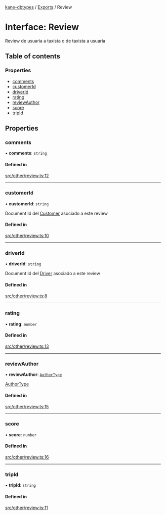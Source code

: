 [kane-dbtypes](../README.md) / [Exports](../modules.md) / Review

# Interface: Review

Review de usuaria a taxista o de taxista a usuaria

## Table of contents

### Properties

- [comments](Review.md#comments)
- [customerId](Review.md#customerid)
- [driverId](Review.md#driverid)
- [rating](Review.md#rating)
- [reviewAuthor](Review.md#reviewauthor)
- [score](Review.md#score)
- [tripId](Review.md#tripid)

## Properties

### comments

• **comments**: `string`

#### Defined in

[src/other/review.ts:12](https://github.com/gatitolabs/kane-dbtypes/blob/1098664/src/other/review.ts#L12)

___

### customerId

• **customerId**: `string`

Document Id del [Customer](Customer.md) asociado a este review

#### Defined in

[src/other/review.ts:10](https://github.com/gatitolabs/kane-dbtypes/blob/1098664/src/other/review.ts#L10)

___

### driverId

• **driverId**: `string`

Document Id del [Driver](Driver.md) asociado a este review

#### Defined in

[src/other/review.ts:8](https://github.com/gatitolabs/kane-dbtypes/blob/1098664/src/other/review.ts#L8)

___

### rating

• **rating**: `number`

#### Defined in

[src/other/review.ts:13](https://github.com/gatitolabs/kane-dbtypes/blob/1098664/src/other/review.ts#L13)

___

### reviewAuthor

• **reviewAuthor**: [`AuthorType`](../modules.md#authortype)

[AuthorType](../modules.md#authortype)

#### Defined in

[src/other/review.ts:15](https://github.com/gatitolabs/kane-dbtypes/blob/1098664/src/other/review.ts#L15)

___

### score

• **score**: `number`

#### Defined in

[src/other/review.ts:16](https://github.com/gatitolabs/kane-dbtypes/blob/1098664/src/other/review.ts#L16)

___

### tripId

• **tripId**: `string`

#### Defined in

[src/other/review.ts:11](https://github.com/gatitolabs/kane-dbtypes/blob/1098664/src/other/review.ts#L11)
